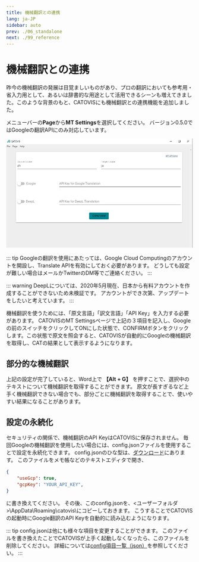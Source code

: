 ```yaml
---
title: 機械翻訳との連携
lang: ja-JP
sidebar: auto
prev: ./06_standalone
next: ./99_reference
---
```


# 機械翻訳との連携
昨今の機械翻訳の発展は目覚ましいものがあり、プロの翻訳においても参考用・省入力用として、あるいは辞書的な用途として活用できるシーンも増えてきました。このような背景のもと、CATOVISにも機械翻訳との連携機能を追加しました。

メニューバーの**Page**から**MT Settings**を選択してください。
バージョン0.5.0ではGoogleの翻訳APIにのみ対応しています。

<img src="./pict/mtsetting.png" alt="img" style="zoom:75%;" />

::: tip
Googleの翻訳を使用にあたっては、Google Cloud Computingのアカウントを開設し、Translate APIを有効にしておく必要があります。
どうしても設定が難しい場合はメールかTwitterのDM等でご連絡ください。
:::

::: warning
DeepLについては、2020年5月現在、日本から有料アカウントを作成することができないため未検証です。
アカウントができ次第、アップデートをしたいと考えています。
:::

機械翻訳を使うためには、「原文言語」「訳文言語」「API Key」を入力する必要があります。
CATOVISのMT Settingsページで上記の３項目を記入し、Googleの前のスイッチをクリックしてONにした状態で、CONFIRMボタンをクリックします。この状態で原文を照会すると、CATOVISが自動的にGoogleの機械翻訳を取得し、CATの結果として表示するようになります。

## 部分的な機械翻訳

上記の設定が完了していると、Word上で **【Alt + G】** を押すことで、選択中のテキストについて機械翻訳を取得することができます。
原文が長すぎるなど上手く機械翻訳できない場合でも、部分ごとに機械翻訳を取得することで、使いやすい結果になることがあります。

## 設定の永続化

セキュリティの関係で、機械翻訳のAPI KeyはCATOVISに保存されません。
毎回Googleの機械翻訳を使用したい場合には、config.jsonファイルを使用することで設定を永続化できます。
config.jsonのひな型は、[ダウンロード](https://github.com/QuanKaoYang/catovis-docs/tree/master/catovis)にあります。
このファイルをメモ帳などのテキストエディタで開き、

```json
{
    "useGcp": true,
    "gcpKey": "YOUR_API_KEY",
}
```

に書き換えてください。
その後、このconfig.jsonを、<ユーザーフォルダ>\AppData\Roaming\catovis\にコピーしておきます。
こうすることでCATOVISの起動時にGoogle翻訳のAPI Keyを自動的に読み込むようになります。

::: tip
config.jsonは他にも様々な項目を変更することができます。
このファイルを書き換えたことでCATOVISが上手く起動しなくなったら、このファイルを削除してください。
詳細については[config項目一覧（json）](./99_reference.html#config項目一覧（json）)を参照してください。
:::